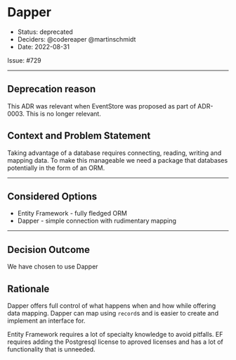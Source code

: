 # Dapper

* Status: deprecated
* Deciders: @codereaper @martinschmidt
* Date: 2022-08-31

Issue: #729

---

## Deprecation reason

This ADR was relevant when EventStore was proposed as part of ADR-0003. This is no longer relevant. 

## Context and Problem Statement

Taking advantage of a database requires connecting, reading, writing and mapping data. To make this manageable we need a package that databases potentially in the form of an ORM.

---

## Considered Options

* Entity Framework - fully fledged ORM
* Dapper - simple connection with rudimentary mapping

---

## Decision Outcome

We have chosen to use Dapper

## Rationale

Dapper offers full control of what happens when and how while offering data mapping. Dapper can map using `record`s and is easier to create and implement an interface for.

Entity Framework requires a lot of specialty knowledge to avoid pitfalls. EF requires adding the Postgresql license to aproved licenses and has a lot of functionality that is unneeded.


